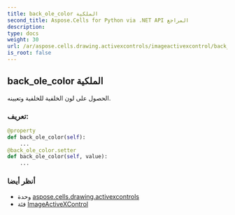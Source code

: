 ```yaml
---
title: back_ole_color الملكية
second_title: Aspose.Cells for Python via .NET API المراجع
description:
type: docs
weight: 30
url: /ar/aspose.cells.drawing.activexcontrols/imageactivexcontrol/back_ole_color/
is_root: false
---
```

##  back_ole_color الملكية

الحصول على لون الخلفية للخلفية وتعيينه.
###  تعريف:
```python
@property
def back_ole_color(self):
    ...
@back_ole_color.setter
def back_ole_color(self, value):
    ...
```

###  أنظر أيضا
* وحدة [aspose.cells.drawing.activexcontrols](../../)
* فئة [ImageActiveXControl](/cells/python-net/ar/aspose.cells.drawing.activexcontrols/imageactivexcontrol)
